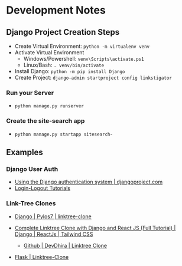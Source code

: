 # Development Notes

## Django Project Creation Steps

- Create Virtual Environment: `python -m virtualenv venv`
- Activate Virtual Environment
  - Windows/Powershell: `venv\Scripts\activate.ps1`
  - Linux/Bash: `. venv/bin/activate`
- Install Django: `python -m pip install Django`
- Create Project: `django-admin startproject config linkstigator`

### Run your Server

- `python manage.py runserver`

### Create the site-search app

- `python manage.py startapp sitesearch`-

## Examples

### Django User Auth

- [Using the Django authentication system | djangoproject.com](https://docs.djangoproject.com/en/5.1/topics/auth/default/)
- [Login-Logout Tutorials](https://learndjango.com/tutorials/django-login-and-logout-tutorial)

### Link-Tree Clones
- [Django | Pylos7 | linktree-clone](https://github.com/Pylos7/linktree-clone)
- [Complete Linktree Clone with Django and React JS (Full Tutorial) | Django | ReactJs | Tailwind CSS](https://www.youtube.com/watch?v=9eXf2X9LuyU)
  - [Github | DevDhira | Linktree Clone](https://github.com/DevDhira/linktree-clone)

- [Flask | Linktree-Clone](https://github.com/ruantmelo/linktree-clone)

<!-- 
The following paths are ignored by one of your .gitignore files:
account/__pycache__
account/migrations/__pycache__
config/__pycache__
sitesearch/__pycache__
sitesearch/migrations/__pycache__
hint: Use -f if you really want to add them.
hint: Turn this message off by running
hint: "git config advice.addIgnoredFile false" -->
